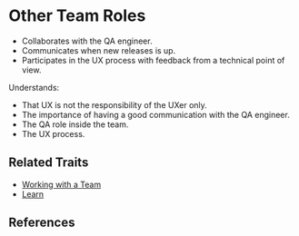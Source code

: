 # Other Team Roles

* Collaborates with the QA engineer.
* Communicates when new releases is up.
* Participates in the UX process with feedback from a technical point of view.

Understands:

* That UX is not the responsibility of the UXer only.
* The importance of having a good communication with the QA engineer.
* The QA role inside the team.
* The UX process.

## Related Traits

* [Working with a Team](working-with-a-team.md)
* [Learn](learn.md)

## References

